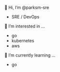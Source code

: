 👋 Hi, I’m @parksm-sre
- SRE / DevOps

👀 I’m interested in ...
- go
- kubernetes
- aws

🌱 I’m currently learning ...
- go
